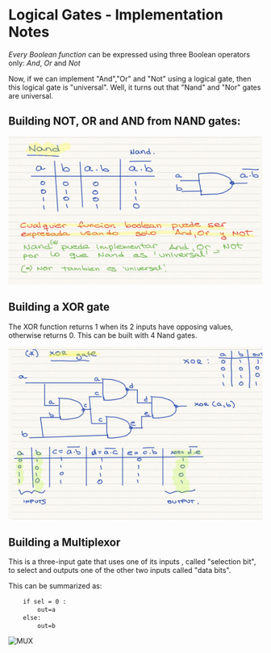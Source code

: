# Logical Gates - Implementation Notes


*Every Boolean function* can be expressed using three Boolean operators only: *And*, *Or* and *Not*

Now, if we can implement "And","Or" and "Not" using a logical gate, then this logical gate is "universal". Well, it turns out that "Nand" and "Nor" gates are universal.

## Building NOT, OR and AND from NAND gates:
![Nand](img/img1.png)

## Building a XOR gate
The XOR function returns 1 when its 2 inputs have opposing values, otherwise returns 0.
This can be built with 4 Nand gates.

![XOR](img/img2.png)

## Building a Multiplexor
This is a three-input gate that uses one of its inputs , called "selection bit", to select and outputs one of the other two inputs called "data bits".

This can be summarized as:

```
    if sel = 0 :
        out=a
    else:
        out=b
```

![MUX](img/img3.png)
